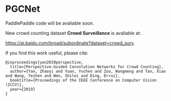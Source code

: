 # PGCNet
PaddlePaddle code will be avaliable soon.

New crowd counting dataset **Crowd Surveillance** is avaliable at:

https://ai.baidu.com/broad/subordinate?dataset=crowd_surv.

If you find this work useful, please cite:
```
@inproceedings{yan2019perspective,
  title={Perspective-Guided Convolution Networks for Crowd Counting},
  author={Yan, Zhaoyi and Yuan, Yuchen and Zuo, Wangmeng and Tan, Xiao and Wang, Yezhen and Wen, Shilei and Ding, Errui},
  booktitle={Proceedings of the IEEE Conference on Computer Vision (ICCV)},
  year={2019}
}
```
